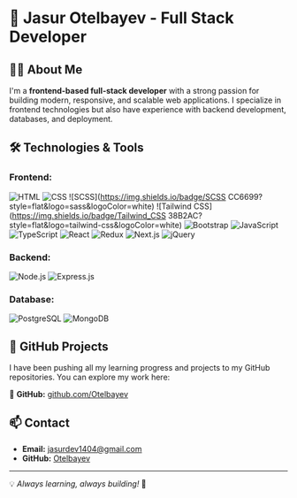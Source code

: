 # 🚀 Jasur Otelbayev - Full Stack Developer

## 👨‍💻 About Me
I'm a **frontend-based full-stack developer** with a strong passion for building modern, responsive, and scalable web applications. I specialize in frontend technologies but also have experience with backend development, databases, and deployment.

## 🛠️ Technologies & Tools

### Frontend:
![HTML](https://img.shields.io/badge/HTML5-E34F26?style=flat&logo=html5&logoColor=white)   ![CSS](https://img.shields.io/badge/CSS3-1572B6?style=flat&logo=css3&logoColor=white)   ![SCSS](https://img.shields.io/badge/SCSS CC6699?style=flat&logo=sass&logoColor=white)   ![Tailwind CSS](https://img.shields.io/badge/Tailwind_CSS 38B2AC?style=flat&logo=tailwind-css&logoColor=white)   ![Bootstrap](https://img.shields.io/badge/Bootstrap-7952B3?style=flat&logo=bootstrap&logoColor=white)   ![JavaScript](https://img.shields.io/badge/JavaScript-F7DF1E?style=flat&logo=javascript&logoColor=black)   ![TypeScript](https://img.shields.io/badge/TypeScript-007ACC?style=flat&logo=typescript&logoColor=white)   ![React](https://img.shields.io/badge/React-61DAFB?style=flat&logo=react&logoColor=black)   ![Redux](https://img.shields.io/badge/Redux-764ABC?style=flat&logo=redux&logoColor=white)   ![Next.js](https://img.shields.io/badge/Next.js-000000?style=flat&logo=nextdotjs&logoColor=white)   ![jQuery](https://img.shields.io/badge/jQuery-0769AD?style=flat&logo=jquery&logoColor=white)

### Backend:
![Node.js](https://img.shields.io/badge/Node.js-339933?style=flat&logo=nodedotjs&logoColor=white)   ![Express.js](https://img.shields.io/badge/Express.js-000000?style=flat&logo=express&logoColor=white)

### Database:
![PostgreSQL](https://img.shields.io/badge/PostgreSQL-336791?style=flat&logo=postgresql&logoColor=white)   ![MongoDB](https://img.shields.io/badge/MongoDB-47A248?style=flat&logo=mongodb&logoColor=white)

## 📌 GitHub Projects
I have been pushing all my learning progress and projects to my GitHub repositories. You can explore my work here:

🔗 **GitHub:** [github.com/Otelbayev](https://github.com/Otelbayev)

## 📫 Contact
- **Email:** jasurdev1404@gmail.com
- **GitHub:** [Otelbayev](https://github.com/Otelbayev)

---

💡 *Always learning, always building!* 🚀

